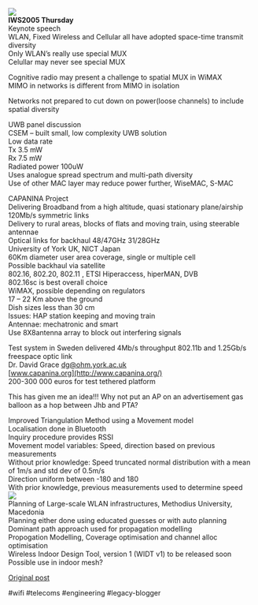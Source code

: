 <!--
date: '2005-09-22'
published: true
slug: 2005-09-iws2005-thursday_22
time_to_read: 5
title: IWS2005 Thursday
-->

[![](http://photos1.blogger.com/blogger/521/328/320/Image%2815%291.jpg)](http://photos1.blogger.com/blogger/521/328/1600/Image%2815%291.jpg)  
**IWS2005 Thursday**  
Keynote speech  
WLAN, Fixed Wireless and Cellular all have adopted space-time transmit diversity  
Only WLAN’s really use special MUX  
Celullar may never see special MUX  
  
Cognitive radio may present a challenge to spatial MUX in WiMAX  
MIMO in networks is different from MIMO in isolation  
  
Networks not prepared to cut down on power(loose channels) to include spatial diversity  
  
UWB panel discussion  
CSEM – built small, low complexity UWB solution  
Low data rate  
Tx 3.5 mW  
Rx 7.5 mW  
Radiated power 100uW  
Uses analogue spread spectrum and multi-path diversity  
Use of other MAC layer may reduce power further, WiseMAC, S-MAC  
  
CAPANINA Project  
Delivering Broadband from a high altitude, quasi stationary plane/airship  
120Mb/s symmetric links  
Delivery to rural areas, blocks of flats and moving train, using steerable antennae  
Optical links for backhaul 48/47GHz 31/28GHz  
University of York UK, NICT Japan  
60Km diameter user area coverage, single or multiple cell  
Possible backhaul via satellite  
802.16, 802.20, 802.11 , ETSI Hiperaccess, hiperMAN, DVB  
802.16sc is best overall choice  
WiMAX, possible depending on regulators  
17 – 22 Km above the ground  
Dish sizes less than 30 cm  
Issues: HAP station keeping and moving train  
Antennae: mechatronic and smart  
Use 8X8antenna array to block out interfering signals  
  
Test system in Sweden delivered 4Mb/s throughput 802.11b and 1.25Gb/s freespace optic link  
Dr. David Grace [dg@ohm.york.ac.uk](http://mailto:dg@ohm.york.ac.uk/)  
[www.capanina.org](http://www.capanina.org/)  
200-300 000 euros for test tethered platform  
  
This has given me an idea!!! Why not put an AP on an advertisement gas balloon as a hop between Jhb and PTA?  
   
Improved Triangulation Method using a Movement model  
Localisation done in Bluetooth  
Inquiry procedure provides RSSI  
Movement model variables: Speed, direction based on previous measurements  
Without prior knowledge: Speed truncated normal distribution with a mean of 1m/s and std dev of 0.5m/s  
Direction uniform between -180 and 180  
With prior knowledge, previous measurements used to determine speed  
[![](http://photos1.blogger.com/blogger/521/328/320/Image%2816%29.jpg)](http://photos1.blogger.com/blogger/521/328/1600/Image%2816%29.jpg)  
Planning of Large-scale WLAN infrastructures, Methodius University, Macedonia  
Planning either done using educated guesses or with auto planning  
Dominant path approach used for propagation modelling  
Propogation Modelling, Coverage optimisation and channel alloc optimisation  
Wireless Indoor Design Tool, version 1 (WIDT v1) to be released soon  
Possible use in indoor mesh?

[Original post](https://ysfk.blogspot.com/2005/09/iws2005-thursday_22.html)

#wifi #telecoms #engineering #legacy-blogger 
